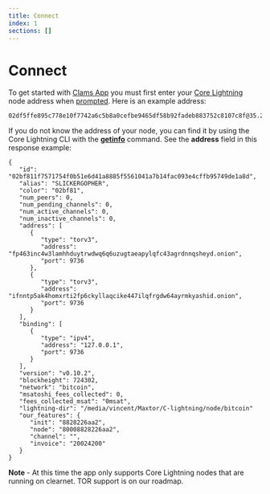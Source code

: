 ```yaml
---
title: Connect
index: 1
sections: []
---
```


# Connect

To get started with [Clams App](https://app.clams.tech) you must first enter your [Core Lightning](https://github.com/elementsproject/lightning#getting-started) node address when [prompted](https://app.clams.tech/connect). Here is an example address:

```
02df5ffe895c778e10f7742a6c5b8a0cefbe9465df58b92fadeb883752c8107c8f@35.232.170.67:9735
```

If you do not know the address of your node, you can find it by using the Core Lightning CLI with the [**getinfo**](https://lightning.readthedocs.io/lightning-getinfo.7.html?#synopsis) command. See the **address** field in this response example:

```
{
   "id": "02bf811f7571754f0b51e6d41a8885f5561041a7b14fac093e4cffb95749de1a8d",
   "alias": "SLICKERGOPHER",
   "color": "02bf81",
   "num_peers": 0,
   "num_pending_channels": 0,
   "num_active_channels": 0,
   "num_inactive_channels": 0,
   "address": [
      {
         "type": "torv3",
         "address": "fp463inc4w3lamhhduytrwdwq6q6uzugtaeapylqfc43agrdnnqsheyd.onion",
         "port": 9736
      },
      {
         "type": "torv3",
         "address": "ifnntp5ak4homxrti2fp6ckyllaqcike447ilqfrgdw64ayrmkyashid.onion",
         "port": 9736
      }
   ],
   "binding": [
      {
         "type": "ipv4",
         "address": "127.0.0.1",
         "port": 9736
      }
   ],
   "version": "v0.10.2",
   "blockheight": 724302,
   "network": "bitcoin",
   "msatoshi_fees_collected": 0,
   "fees_collected_msat": "0msat",
   "lightning-dir": "/media/vincent/Maxtor/C-lightning/node/bitcoin"
   "our_features": {
      "init": "8828226aa2",
      "node": "80008828226aa2",
      "channel": "",
      "invoice": "20024200"
   }
}
```

**Note** - At this time the app only supports Core Lightning nodes that are running on clearnet. TOR support is on our roadmap.

